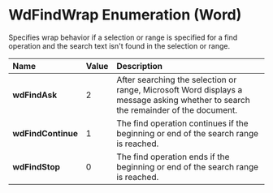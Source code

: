 
# WdFindWrap Enumeration (Word)

Specifies wrap behavior if a selection or range is specified for a find operation and the search text isn't found in the selection or range.



|**Name**|**Value**|**Description**|
|:-----|:-----|:-----|
|**wdFindAsk**|2|After searching the selection or range, Microsoft Word displays a message asking whether to search the remainder of the document.|
|**wdFindContinue**|1|The find operation continues if the beginning or end of the search range is reached.|
|**wdFindStop**|0|The find operation ends if the beginning or end of the search range is reached.|
